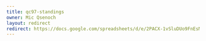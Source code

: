 ```yaml
---
title: qc97-standings
owner: Mic Qsenoch
layout: redirect
redirect: https://docs.google.com/spreadsheets/d/e/2PACX-1vSluDUo9FnEsMnNqs2M9Z0ajq9jp9Ozc_ayNO3Vh3vHywt3LUYDmxT6XhO6eyBF-f2_TnTl3cQTw1dy/pubhtml
---
```

